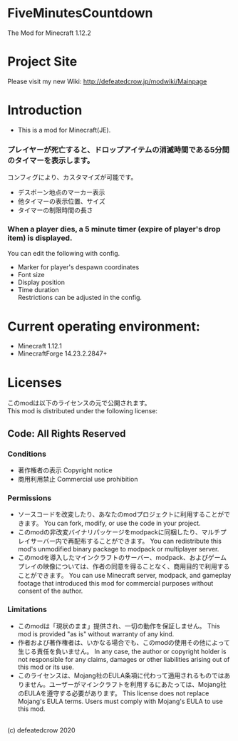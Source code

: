 # FiveMinutesCountdown
The Mod for Minecraft 1.12.2 

# Project Site
Please visit my new Wiki: http://defeatedcrow.jp/modwiki/Mainpage

# Introduction
- This is a mod for Minecraft(JE).<br>

### プレイヤーが死亡すると、ドロップアイテムの消滅時間である5分間のタイマーを表示します。<br>
コンフィグにより、カスタマイズが可能です。<br>
- デスポーン地点のマーカー表示
- 他タイマーの表示位置、サイズ
- タイマーの制限時間の長さ<br>

### When a player dies, a 5 minute timer (expire of player's drop item) is displayed.<br>
You can edit the following with config.<br>
- Marker for player's despawn coordinates
- Font size
- Display position
- Time duration<br>
Restrictions can be adjusted in the config.<br>

# Current operating environment:
- Minecraft 1.12.1
- MinecraftForge 14.23.2.2847+

# Licenses
このmodは以下のライセンスの元で公開されます。 <br>
This mod is distributed under the following license:
## Code: All Rights Reserved

### Conditions
- 著作権者の表示 Copyright notice
- 商用利用禁止 Commercial use prohibition

### Permissions
- ソースコードを改変したり、あなたのmodプロジェクトに利用することができます。
  You can fork, modify, or use the code in your project.
- このmodの非改変バイナリパッケージをmodpackに同梱したり、マルチプレイサーバー内で再配布することができます。
  You can redistribute this mod's unmodified binary package to modpack or multiplayer server.
- このmodを導入したマインクラフトのサーバー、modpack、およびゲームプレイの映像については、作者の同意を得ることなく、商用目的で利用することができます。
  You can use Minecraft server, modpack, and gameplay footage that introduced this mod for commercial purposes without consent of the author.

### Limitations
- このmodは「現状のまま」提供され、一切の動作を保証しません。
  This mod is provided "as is" without warranty of any kind.
- 作者および著作権者は、いかなる場合でも、このmodの使用その他によって生じる責任を負いません。
  In any case, the author or copyright holder is not responsible for any claims, damages or other liabilities arising out of this mod or its use.
- このライセンスは、Mojang社のEULA条項に代わって適用されるものではありません。ユーザーがマインクラフトを利用するにあたっては、Mojang社のEULAを遵守する必要があります。
  This license does not replace Mojang's EULA terms. Users must comply with Mojang's EULA to use this mod.
<br>
(c) defeatedcrow 2020
